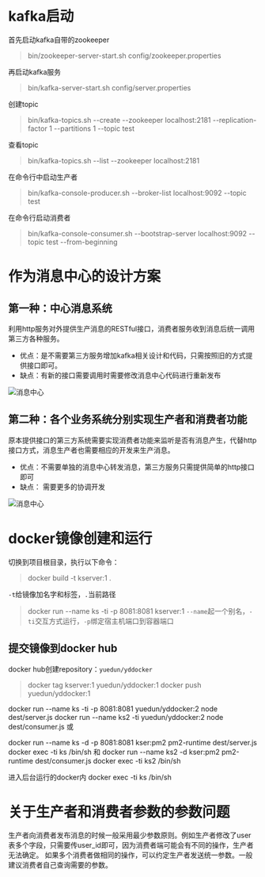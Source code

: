 # kafka启动

首先启动kafka自带的zookeeper
>  bin/zookeeper-server-start.sh config/zookeeper.properties

再启动kafka服务
>  bin/kafka-server-start.sh config/server.properties

创建topic
>  bin/kafka-topics.sh --create --zookeeper localhost:2181 --replication-factor 1 --partitions 1 --topic test

查看topic
> bin/kafka-topics.sh --list --zookeeper localhost:2181

在命令行中启动生产者
> bin/kafka-console-producer.sh --broker-list localhost:9092 --topic test

在命令行启动消费者
> bin/kafka-console-consumer.sh --bootstrap-server localhost:9092 --topic test --from-beginning

# 作为消息中心的设计方案
## 第一种：中心消息系统
利用http服务对外提供生产消息的RESTful接口，消费者服务收到消息后统一调用第三方各种服务。
+ 优点：是不需要第三方服务增加kafka相关设计和代码，只需按照旧的方式提供接口即可。
+ 缺点：有新的接口需要调用时需要修改消息中心代码进行重新发布

![消息中心](http://hopefully.qiniudn.com/center-mq.png)

## 第二种：各个业务系统分别实现生产者和消费者功能
原本提供接口的第三方系统需要实现消费者功能来监听是否有消息产生，代替http接口方式，消息生产者也需要相应的开发来生产消息。
+ 优点：不需要单独的消息中心转发消息，第三方服务只需提供简单的http接口即可
+ 缺点： 需要更多的协调开发

![消息中心](http://hopefully.qiniudn.com/kafka-center.png)

# docker镜像创建和运行

切换到项目根目录，执行以下命令：

> docker build -t kserver:1 .

`-t`给镜像加名字和标签，`.`当前路径

> docker run --name ks -ti -p 8081:8081 kserver:1
`--name`起一个别名，`-ti`交互方式运行，`-p`绑定宿主机端口到容器端口

## 提交镜像到docker hub
docker hub创建repository：`yuedun/yddocker`

> docker tag kserver:1 yuedun/yddocker:1
> docker push yuedun/yddocker:1

docker run --name ks -ti -p 8081:8081 yuedun/yddocker:2 node dest/server.js
docker run --name ks2 -ti yuedun/yddocker:2 node dest/consumer.js
或

docker run --name ks -d -p 8081:8081 kser:pm2 pm2-runtime dest/server.js
docker exec -ti ks /bin/sh
和
docker run --name ks2 -d kser:pm2 pm2-runtime dest/consumer.js
docker exec -ti ks2 /bin/sh

进入后台运行的docker内
docker exec -ti ks /bin/sh

# 关于生产者和消费者参数的参数问题
生产者向消费者发布消息的时候一般采用最少参数原则。例如生产者修改了user表多个字段，只需要传user_id即可，因为消费者端可能会有不同的操作，生产者无法确定。
如果多个消费者做相同的操作，可以约定生产者发送统一参数。一般建议消费者自己查询需要的参数。